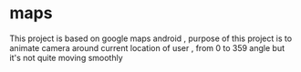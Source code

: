 # maps
This project is based on google maps android , purpose of this project is to animate camera around current location of user , from 0 to 359 angle
but it's not quite moving smoothly

